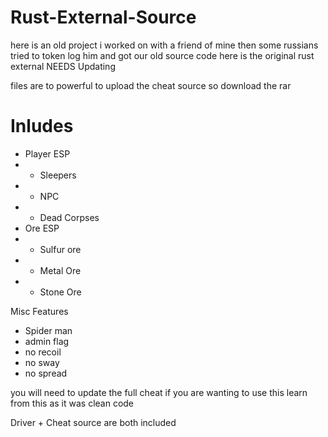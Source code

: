 # Rust-External-Source
here is an old project i worked on with a friend of mine then some russians tried to token log him and got our old source code here is the original rust external NEEDS Updating



files are to powerful to upload the cheat source so download the rar


# Inludes 


- Player ESP 
- - Sleepers
- - NPC 
- - Dead Corpses
- Ore ESP
- - Sulfur ore
- - Metal Ore
- - Stone Ore

Misc Features
- Spider man
- admin flag
- no recoil
- no sway
- no spread

you will need to update the full cheat if you are wanting to use this learn from this as it was clean code



Driver + Cheat source are both included
